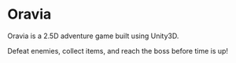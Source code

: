# Oravia

Oravia is a 2.5D adventure game built using Unity3D.

Defeat enemies, collect items, and reach the boss before time is up!
